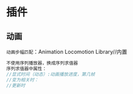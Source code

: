 # 插件

## 动画

`动画步幅匹配`：Animation Locomotion Library//内置

```C++
不使用序列播放器，换成序列求值器
序列求值器中属性：
//显式时间（动态）:动画播放进度，第几帧
//变为相关时：
//更新时
```